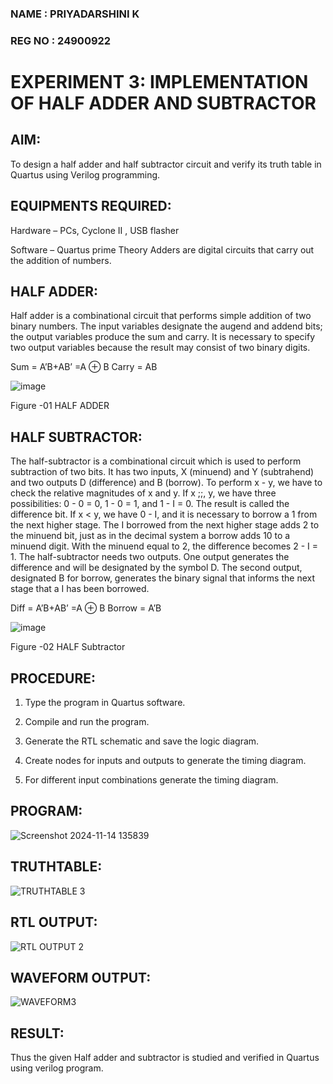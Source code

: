 ### NAME : PRIYADARSHINI K
### REG NO : 24900922
# EXPERIMENT 3: IMPLEMENTATION OF HALF ADDER AND SUBTRACTOR

## AIM:

To design a half adder and half subtractor circuit and verify its truth table in Quartus using Verilog programming.

## EQUIPMENTS REQUIRED:

Hardware – PCs, Cyclone II , USB flasher 

Software – Quartus prime Theory Adders are digital circuits that carry out the addition of numbers.

## HALF ADDER:

Half adder is a combinational circuit that performs simple addition of two binary numbers. The input variables designate the augend and addend bits; the output variables produce the sum and carry. It is necessary to specify two output variables because the result may consist of two binary digits.

Sum = A’B+AB’ =A ⊕ B Carry = AB

![image](https://github.com/naavaneetha/HALF_ADDER_SUBTRACTOR/assets/154305477/bd4a0b2c-cdbc-4184-ab08-81578f121e1f)

Figure -01 HALF ADDER

## HALF SUBTRACTOR:

The half-subtractor is a combinational circuit which is used to perform subtraction of two bits. It has two inputs, X (minuend) and Y (subtrahend) and two outputs D (difference) and B (borrow). To perform x - y, we have to check the relative magnitudes of x and y. If x ;;, y, we have three possibilities: 0 - 0 = 0, 1 - 0 = 1, and 1 - I = 0. The result is called the difference bit. If x < y, we have 0 - I, and it is necessary to borrow a 1 from the next higher stage. The I borrowed from the next higher stage adds 2 to the minuend bit, just as in the decimal system a borrow adds 10 to a minuend digit. With the minuend equal to 2, the difference becomes 2 - I = 1. The half-subtractor needs two outputs. One output generates the difference and will be designated by the symbol D. The second output, designated B for borrow, generates the binary signal that informs the next stage that a I has been borrowed. 

Diff = A’B+AB’ =A ⊕ B
Borrow = A’B

 ![image](https://github.com/naavaneetha/HALF_ADDER_SUBTRACTOR/assets/154305477/d76b099c-513f-4e7c-843a-e2fd028a531a)

Figure -02 HALF Subtractor

## PROCEDURE:

1.	Type the program in Quartus software.

2.	Compile and run the program.

3.	Generate the RTL schematic and save the logic diagram.

4.	Create nodes for inputs and outputs to generate the timing diagram.

5.	For different input combinations generate the timing diagram.


## PROGRAM:
![Screenshot 2024-11-14 135839](https://github.com/user-attachments/assets/9294bcd5-6626-4914-b3eb-664c4a034f0b)

## TRUTHTABLE:
![TRUTHTABLE 3](https://github.com/user-attachments/assets/72d7e150-2a6e-4e3e-a90e-ed4b9e5c96ea)

## RTL OUTPUT:
![RTL OUTPUT 2](https://github.com/user-attachments/assets/65735c59-956e-4755-ba25-4417c3e9ab0b)

## WAVEFORM OUTPUT:
![WAVEFORM3](https://github.com/user-attachments/assets/ae80f65a-6ec0-425a-81d9-c49268a8ffcc)

## RESULT:
 Thus the given Half adder and subtractor is studied and verified in Quartus using verilog program.










